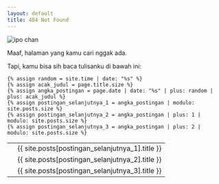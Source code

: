 ```yaml
---
layout: default
title: 404 Not Found
---
```


<link rel="stylesheet" type="text/css" href="/vendor/bootstrap/css/bootstrap.min.css">

![ipo chan](https://pbs.twimg.com/profile_images/641139643186966528/CD6O1bYD_400x400.jpg)

Maaf, halaman yang kamu cari nggak ada.

Tapi, kamu bisa sih baca tulisanku di bawah ini:

	{% assign random = site.time | date: "%s" %}
	{% assign acak_judul = page.title.size %}
	{% assign angka_postingan = page.date | date: "%s" | plus: random | plus: acak_judul %}
	{% assign postingan_selanjutnya_1 = angka_postingan | modulo: site.posts.size %}
	{% assign postingan_selanjutnya_2 = angka_postingan | plus: 1 | modulo: site.posts.size %}
	{% assign postingan_selanjutnya_3 = angka_postingan | plus: 2 | modulo: site.posts.size %}

<table class="table table-bordered">
		<tr data-link='{{ site.posts[postingan_selanjutnya_1].url | replace: '/', '' }}' class="tombol">
			<td><img src="https://images1-focus-opensocial.googleusercontent.com/gadgets/proxy?container=focus&resize_w=70&url=https://laptopzen.github.io/logo/{{ site.posts[postingan_selanjutnya_1].bahasa }}.png" class="logo" alt=""></td>
			<td>{{ site.posts[postingan_selanjutnya_1].title }}</td>
		</tr>
		<tr data-link='{{ site.posts[postingan_selanjutnya_2].url | replace: '/', '' }}' class="tombol">
			<td><img src="https://images1-focus-opensocial.googleusercontent.com/gadgets/proxy?container=focus&resize_w=70&url=https://laptopzen.github.io/logo/{{ site.posts[postingan_selanjutnya_2].bahasa }}.png" class="logo" alt=""></td>
			<td>{{ site.posts[postingan_selanjutnya_2].title }}</td>
		</tr>
		<tr data-link='{{ site.posts[postingan_selanjutnya_3].url | replace: '/', '' }}' class="tombol">
			<td><img src="https://images1-focus-opensocial.googleusercontent.com/gadgets/proxy?container=focus&resize_w=70&url=https://laptopzen.github.io/logo/{{ site.posts[postingan_selanjutnya_3].bahasa }}.png" class="logo" alt=""></td>
			<td>{{ site.posts[postingan_selanjutnya_3].title }}</td>
		</tr>
	</table>

<script src="/vendor/jquery/jquery.min.js"></script>